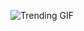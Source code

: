 
<!-- GIF_SECTION -->
![Trending GIF](https://media0.giphy.com/media/v1.Y2lkPThiYjIxNzcyam1oaWU0bnl2enI0bnk0MGFpdnQ4MW9zYnhwZXp5bGR6aWViaGh2bCZlcD12MV9naWZzX3NlYXJjaCZjdD1n/3ohs814r2VtQYQWxkQ/giphy.gif)
<!-- END_GIF_SECTION -->
